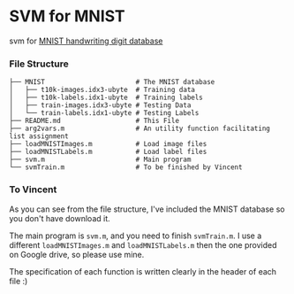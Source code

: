 # SVM for MNIST
svm for [MNIST handwriting digit database](http://yann.lecun.com/exdb/mnist/)

### File Structure
```
├── MNIST                       # The MNIST database
│   ├── t10k-images.idx3-ubyte  # Training data
│   ├── t10k-labels.idx1-ubyte  # Training labels
│   ├── train-images.idx3-ubyte # Testing Data
│   └── train-labels.idx1-ubyte # Testing Labels
├── README.md                   # This File
├── arg2vars.m                  # An utility function facilitating list assignment
├── loadMNISTImages.m           # Load image files
├── loadMNISTLabels.m           # Load label files
├── svm.m                       # Main program
└── svmTrain.m                  # To be finished by Vincent
```

### To Vincent
As you can see from the file structure, I've included the MNIST database so you don't have download it.

The main program is ``svm.m``, and you need to finish ``svmTrain.m``. I use a different ``loadMNISTImages.m`` and ``loadMNISTLabels.m`` then the one provided on Google drive, so please use mine.

The specification of each function is written clearly in the header of each file :)
